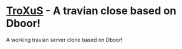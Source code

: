 [TroXuS](http://troxus.tt.lt/) - A travian close based on Dboor!
======

A working travian server clone based on Dboor!
